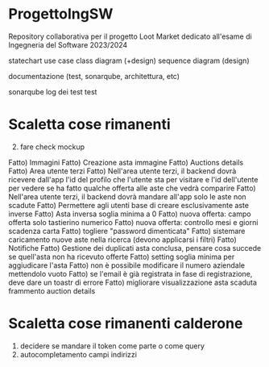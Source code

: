# ProgettoIngSW
Repository collaborativa per il progetto Loot Market dedicato all'esame di Ingegneria del Software 2023/2024

statechart
use case
class diagram (+design)
sequence diagram (design)

documentazione (test, sonarqube, architettura, etc)

sonarqube
log dei test
test


# Scaletta cose rimanenti
2. fare check mockup

Fatto) Immagini
Fatto) Creazione asta immagine
Fatto) Auctions details
Fatto) Area utente terzi
Fatto) Nell'area utente terzi, il backend dovrà ricevere dall'app l'id del profilo che l'utente sta per visitare e l'id dell'utente per vedere se ha fatto qualche offerta alle aste che vedrà comparire
Fatto) Nell'area utente terzi, il backend dovrà mandare all'app solo le aste non scadute
Fatto) Permettere agli utenti base di creare esclusivamente aste inverse
Fatto) Asta inversa soglia minima a 0
Fatto) nuova offerta: campo offerta solo tastierino numerico
Fatto) nuova offerta: controllo mesi e giorni scadenza carta
Fatto) togliere "password dimenticata"
Fatto) sistemare caricamento nuove aste nella ricerca (devono applicarsi i filtri)
Fatto) Notifiche
Fatto) Gestione dei duplicati asta conclusa, pensare cosa succede se quell'asta non ha ricevuto offerte
Fatto) setting soglia minima per aggiudicare l'asta
Fatto) non è possibile modificare il numero aziendale mettendolo vuoto
Fatto) se l'email è già registrata in fase di registrazione, deve dare un toastr di errore
Fatto) migliorare visualizzazione asta scaduta frammento auction details

# Scaletta cose rimanenti calderone
1. decidere se mandare il token come parte o come query
2. autocompletamento campi indirizzi


